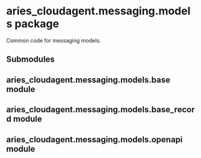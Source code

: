 # aries_cloudagent.messaging.models package

Common code for messaging models.

## Submodules

## aries_cloudagent.messaging.models.base module

## aries_cloudagent.messaging.models.base_record module

## aries_cloudagent.messaging.models.openapi module
